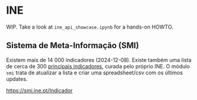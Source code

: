 # INE

WIP.
Take a look at `ine_api_showcase.ipynb` for a hands-on HOWTO.

## Sistema de Meta-Informação (SMI)

Existem mais de 14 000 indicadores (2024-12-08). Existe também uma lista de cerca de 300 [principais indicadores](https://www.ine.pt/xportal/xmain?xpid=INE&xpgid=ine_princindic), curada pelo próprio INE. O módulo `smi` trata de atualizar a lista e criar uma spreadsheet/csv com os últimos updates.

<https://smi.ine.pt/Indicador>

